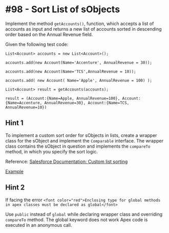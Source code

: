 # #98 - Sort List of sObjects

Implement the method <code>getAccounts()</code>, function, which accepts a list of accounts as input and returns a new list of accounts sorted in descending order based on the Annual Revenue field.

Given the following test code:

```apex
List<Account> accounts = new List<Account>();

accounts.add(new Account(Name='Accenture', AnnualRevenue = 30));

accounts.add(new Account(Name='TCS',AnnualRevenue = 10));

accounts.add( new Account( Name='Apple', AnnualRevenue = 100) );

List<Account> result = getAccounts(accounts);

result = (Account:{Name=Apple, AnnualRevenue=100}, Account:{Name=Accenture, AnnualRevenue=30}, Account:{Name=TCS, AnnualRevenue=10})

```
## Hint 1

To implement a custom sort order for sObjects in lists, create a wrapper class for the sObject and implement the <code>Comparable</code> interface. The wrapper class contains the sObject in question and implements the <code>compareTo</code> method, in which you specify the sort logic.

Reference: [Salesforce Documentation: Custom list sorting](https://developer.salesforce.com/docs/atlas.en-us.apexcode.meta/apexcode/apex_list_sorting_sobject.htm)

[Example](https://focusonforce.com/development/sorting-lists-in-salesforce/?_ga=2.131909007.1642060214.1662207465-1365513640.1653890015)

## Hint 2

If facing the error `<font color="red">Enclosing type for global methods in apex classes must be declared as global</font>`

Use <code>public</code> instead of <code>global</code> while declaring wrapper class and overriding <code>compareTo</code> method. The global keyword does not work Apex code is executed in an anonymous call.